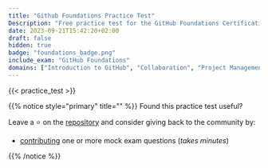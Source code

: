 ```yaml
---
title: "Github Foundations Practice Test"
Description: "Free practice test for the GitHub Foundations Certification Exam."
date: 2023-09-21T15:42:20+02:00
draft: false
hidden: true
badge: "foundations_badge.png"
include_exam: "GitHub Foundations"
domains: ["Introduction to GitHub", "Collaboration", "Project Management", "Modern Development"]
---
```


{{< practice_test >}}

{{% notice style="primary" title="" %}}
Found this practice test useful? 

Leave a &#x2B50; on the [repository](https://github.com/FidelusAleksander/ghcertified) and consider giving back to the community by:
- [contributing](https://github.com/FidelusAleksander/ghcertified/blob/master/CONTRIBUTING.md) one or more mock exam questions (*takes minutes*)

{{% /notice %}}
